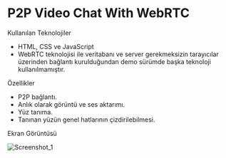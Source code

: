 # P2P Video Chat With WebRTC 

Kullanılan Teknolojiler
<ul>
<li> HTML, CSS ve JavaScript </li>
<li> WebRTC teknolojisi ile veritabanı ve server gerekmeksizin tarayıcılar üzerinden bağlantı kurulduğundan demo sürümde başka teknoloji kullanılmamıştır.</li>
</ul>

Özellikler
<ul>
  <li> P2P bağlantı. </li>
  <li> Anlık olarak görüntü ve ses aktarımı.</li>
  <li> Yüz tanıma. </li>
  <li> Tanınan yüzün genel hatlarının çizdirilebilmesi. </li>
</ul>

Ekran Görüntüsü <br>

![Screenshot_1](https://user-images.githubusercontent.com/58571709/121396478-161b6380-c95c-11eb-8fe6-782c0362ec8e.png)
